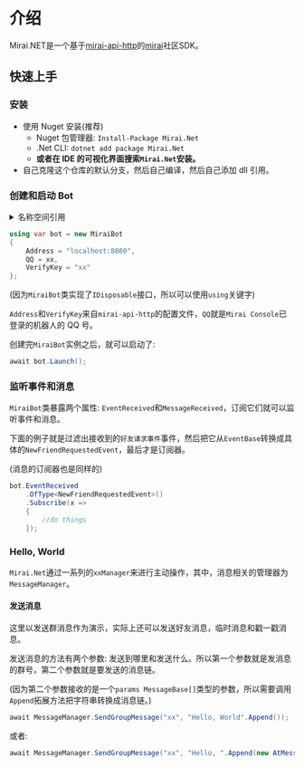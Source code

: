 # 介绍

Mirai.NET是一个基于[mirai-api-http](https://github.com/project-mirai/mirai-api-http)的[mirai](https://github.com/mamoe/mirai)社区SDK。

## 快速上手

### 安装

- 使用 Nuget 安装(推荐)
  - Nuget 包管理器: `Install-Package Mirai.Net`
  - .Net CLI: `dotnet add package Mirai.Net`
  - **或者在 IDE 的可视化界面搜索`Mirai.Net`安装。**
- 自己克隆这个仓库的默认分支，然后自己编译，然后自己添加 dll 引用。

### 创建和启动 Bot

<details>
  <summary>名称空间引用</summary>

```cs
using System;
using System.Linq;
using System.Reactive.Linq;
using System.Threading;
using System.Threading.Tasks;
using Mirai.Net.Data.Messages;
using Mirai.Net.Data.Messages.Receivers;
using Mirai.Net.Sessions;
```

</details>

```cs
using var bot = new MiraiBot
{
    Address = "localhost:8080",
    QQ = xx,
    VerifyKey = "xx"
};
```

(因为`MiraiBot`类实现了`IDisposable`接口，所以可以使用`using`关键字)

`Address`和`VerifyKey`来自`mirai-api-http`的配置文件，`QQ`就是`Mirai Console`已登录的机器人的 QQ 号。

创建完`MiraiBot`实例之后，就可以启动了:

```cs
await bot.Launch();
```

### 监听事件和消息

`MiraiBot`类暴露两个属性: `EventReceived`和`MessageReceived`，订阅它们就可以监听事件和消息。

下面的例子就是过滤出接收到的`好友请求事件`事件，然后把它从`EventBase`转换成具体的`NewFriendRequestedEvent`，最后才是订阅器。

(消息的订阅器也是同样的)

```cs
bot.EventReceived
    .OfType<NewFriendRequestedEvent>()
    .Subscribe(x =>
    {
        //do things
    });
```

### Hello, World

`Mirai.Net`通过一系列的`xxManager`来进行主动操作，其中，消息相关的管理器为`MessageManager`。

#### 发送消息

这里以发送群消息作为演示，实际上还可以发送好友消息，临时消息和戳一戳消息。

发送消息的方法有两个参数: 发送到哪里和发送什么。所以第一个参数就是发消息的群号，第二个参数就是要发送的消息链。

(因为第二个参数接收的是一个`params MessageBase[]`类型的参数，所以需要调用`Append`拓展方法把字符串转换成消息链。)

```cs
await MessageManager.SendGroupMessage("xx", "Hello, World".Append());
```

或者:

```cs
await MessageManager.SendGroupMessage("xx", "Hello, ".Append(new AtMessage("xx")).Append(" !"));
```
